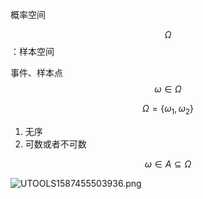 概率空间

$$\Omega$$：样本空间

事件、样本点$$\omega \in \Omega$$

$$\Omega=\{\omega_1,\omega_2\}$$

1. 无序
2. 可数或者不可数

$$\omega\in A\subseteq\Omega$$





![UTOOLS1587455503936.png](https://mypictuchuang.oss-cn-shenzhen.aliyuncs.com/UTOOLS1587455503936.png)